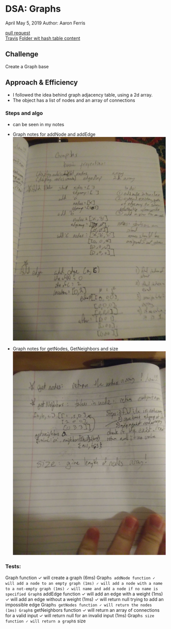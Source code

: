 
# DSA: Graphs
April May 5, 2019
Author: Aaron Ferris  
  
[pull request](https://github.com/abferris/data-structures-and-algorithms/pull/56)  
[Travis](https://travis-ci.com/abferris/data-structures-and-algorithms)
[Folder wit hash table content](https://github.com/abferris/data-structures-and-algorithms/graphs/graphbase/)

## Challenge
Create a Graph base
## Approach & Efficiency
* I followed the idea behind graph adjacency table, using a 2d array.  
* The object has a list of nodes and an array of connections


### Steps and algo
* can be seen in my notes
* Graph notes for addNode and addEdge
![Graph notes for addNode, addEdge](./graphs1.jpg)  
  
* Graph notes for getNodes, GetNeighbors and size
![Graph notes for getNodes, GetNeighbors and size](./graphs2.jpg)

### Tests: 
 Graph function
    ✓ will create a graph (6ms)
  Graph`s addNode function
    ✓ will add a node to an empty graph (1ms)
    ✓ will add a node with a name to a not-empty graph (1ms)
    ✓ will name and add a node if no name is specified
  Graph`s addEdge function
    ✓ will add an edge with a weight (1ms)
    ✓ will add an edge without a weight (1ms)
    ✓ will return null trying to add an impossible edge
  Graph`s getNodes function
    ✓ will return the nodes  (1ms)
  Graph`s getNeighbors function
    ✓ will return an array of connections for a valid input
    ✓ will return null for an invalid input (1ms)
  Graph`s size function
    ✓ will return a graph`s size
